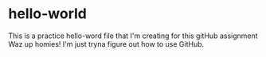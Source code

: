 # hello-world
This is a practice hello-word file that I'm creating for this gitHub assignment
Waz up homies! I'm just tryna figure out how to use GitHub.
